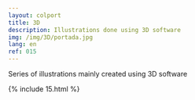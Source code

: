 ```yaml
---
layout: colport
title: 3D 
description: Illustrations done using 3D software
img: /img/3D/portada.jpg
lang: en
ref: 015
---
```


Series of illustrations mainly created using 3D software

{% include 15.html %}